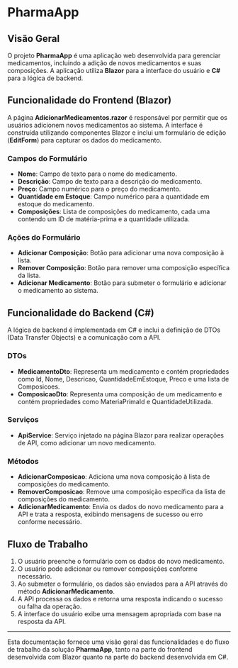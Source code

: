 # PharmaApp

## Visão Geral

O projeto **PharmaApp** é uma aplicação web desenvolvida para gerenciar medicamentos, incluindo a adição de novos medicamentos e suas composições. A aplicação utiliza **Blazor** para a interface do usuário e **C#** para a lógica de backend.

## Funcionalidade do Frontend (Blazor)

A página **AdicionarMedicamentos.razor** é responsável por permitir que os usuários adicionem novos medicamentos ao sistema. A interface é construída utilizando componentes Blazor e inclui um formulário de edição (**EditForm**) para capturar os dados do medicamento.

### Campos do Formulário
- **Nome**: Campo de texto para o nome do medicamento.
- **Descrição**: Campo de texto para a descrição do medicamento.
- **Preço**: Campo numérico para o preço do medicamento.
- **Quantidade em Estoque**: Campo numérico para a quantidade em estoque do medicamento.
- **Composições**: Lista de composições do medicamento, cada uma contendo um ID de matéria-prima e a quantidade utilizada.

### Ações do Formulário
- **Adicionar Composição**: Botão para adicionar uma nova composição à lista.
- **Remover Composição**: Botão para remover uma composição específica da lista.
- **Adicionar Medicamento**: Botão para submeter o formulário e adicionar o medicamento ao sistema.

## Funcionalidade do Backend (C#)

A lógica de backend é implementada em C# e inclui a definição de DTOs (Data Transfer Objects) e a comunicação com a API.

### DTOs
- **MedicamentoDto**: Representa um medicamento e contém propriedades como Id, Nome, Descricao, QuantidadeEmEstoque, Preco e uma lista de Composicoes.
- **ComposicaoDto**: Representa uma composição de um medicamento e contém propriedades como MateriaPrimaId e QuantidadeUtilizada.

### Serviços
- **ApiService**: Serviço injetado na página Blazor para realizar operações de API, como adicionar um novo medicamento.

### Métodos
- **AdicionarComposicao**: Adiciona uma nova composição à lista de composições do medicamento.
- **RemoverComposicao**: Remove uma composição específica da lista de composições do medicamento.
- **AdicionarMedicamento**: Envia os dados do novo medicamento para a API e trata a resposta, exibindo mensagens de sucesso ou erro conforme necessário.

## Fluxo de Trabalho

1. O usuário preenche o formulário com os dados do novo medicamento.
2. O usuário pode adicionar ou remover composições conforme necessário.
3. Ao submeter o formulário, os dados são enviados para a API através do método **AdicionarMedicamento**.
4. A API processa os dados e retorna uma resposta indicando o sucesso ou falha da operação.
5. A interface do usuário exibe uma mensagem apropriada com base na resposta da API.

---

Esta documentação fornece uma visão geral das funcionalidades e do fluxo de trabalho da solução **PharmaApp**, tanto na parte do frontend desenvolvida com Blazor quanto na parte do backend desenvolvida em C#.

